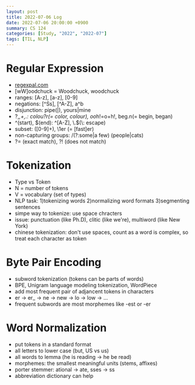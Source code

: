 ```yaml
---
layout: post
title: 2022-07-06 Log
date: 2022-07-06 20:00:00 +0900
summary: CS 124
categories: [Study, "2022", "2022-07"]
tags: [TIL, NLP]
---
```


# Regular Expression
- [regexpal.com](regexpal.com)
- [wW]oodchuck = Woodchuck, woodchuck
- ranges: [A-z], [a-z], [0-9]
- negations: [^Ss], [^A-Z], a^b
- disjunction: pipe(|), yours|mine
- ?,*,+,.: colou?r(= color, colour), oo*h!=o+h!, beg.n(= begin, began)
- ^(start), \$(end): ^[A-Z], \\.$(\\: escape)
- subset: ([0-9]+), \\1er (= [fast]er)
- non-capturing groups: /(?:some|a few) (people|cats)
- ?= (exact match), ?! (does not match)

# Tokenization
- Type vs Token
- N = number of tokens
- V = vocabulary (set of types)
- NLP task: 1)tokenizing words 2)normalizing word formats 3)segmenting sentences
- simpe way to tokenize: use space chracters
- issue: punctuation (like Ph.D), clitic (like we're), multiword (like New York)
- chinese tokenization: don't use spaces, count as a word is complex, so treat each character as token

# Byte Pair Encoding
- subword tokenization (tokens can be parts of words)
- BPE, Unigram language modeling tokenization, WordPiece
- add most frequent pair of adjancent tokens in characters
- er -> er_ -> ne -> new -> lo -> low -> ...
- frequent subwords are most morphemes like -est or -er

# Word Normalization
- put tokens in a standard format
- all letters to lower case (but, US vs us)
- all words to lemma (he is reading -> he be read)
- morphemes: the smallest meaningful units (stems, affixes)
- porter stemmer: ational -> ate, sses -> ss
- abbreviation dictionary can help
